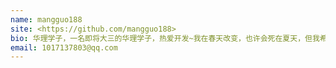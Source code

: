 ```yaml
---
name: mangguo188
site: <https://github.com/mangguo188>
bio: 华理学子，一名即将大三的华理学子，热爱开发~我在春天改变，也许会死在夏天，但我希望能去看看秋天的黄昏。
email: 1017137803@qq.com
---
```


